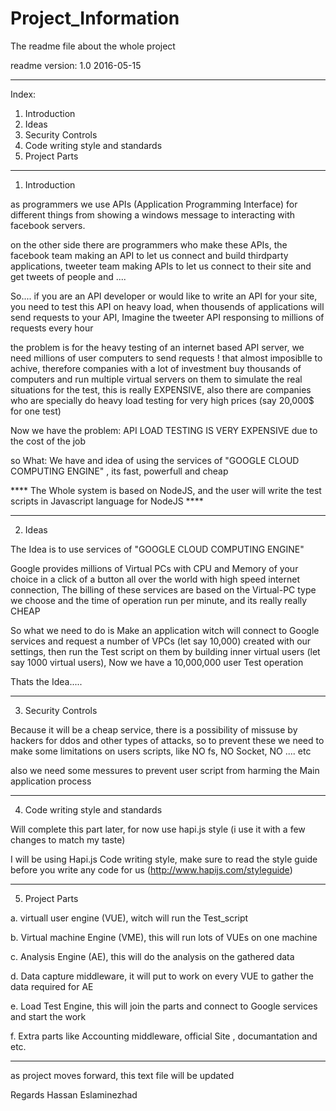 # Project_Information
The readme file about the whole project

readme version: 1.0    2016-05-15

------------------------------------------------------------------------------------------------------
Index:

1. Introduction
2. Ideas
3. Security Controls
4. Code writing style and standards
5. Project Parts



------------------------------------------------------------------------------------------------------

1. Introduction

as programmers we use APIs (Application Programming Interface) for different things from showing a windows message to interacting with facebook servers.

on the other side there are programmers who make these APIs, the facebook team making an API to let us connect and build thirdparty applications, tweeter
team making APIs to let us connect to their site and get tweets of people and ....

So.... if you are an API developer or would like to write an API for your site, you need to test this API on heavy load, when thousends of applications will send
requests to your API, Imagine the tweeter API responsing to millions of requests every hour

the problem is for the heavy testing of an internet based API server, we need millions of user computers to send requests ! that almost imposiblle to achive, 
therefore companies with a lot of investment buy thousands of computers and run multiple virtual servers on them to simulate the real situations for the test,
this is really EXPENSIVE, also there are companies who are specially do heavy load testing for very high prices (say 20,000$ for one test)

Now we have the problem:  API LOAD TESTING IS VERY EXPENSIVE due to the cost of the job

so What:  We have and idea of using the services of "GOOGLE CLOUD COMPUTING ENGINE" , its fast, powerfull and cheap

****  The Whole system is based on NodeJS, and the user will write the test scripts in Javascript language for NodeJS   ****

------------------------------------------------------------------------------------------------------

2. Ideas

The Idea is to use services of "GOOGLE CLOUD COMPUTING ENGINE"

Google provides millions of Virtual PCs with CPU and Memory of your choice in a click of a button all over the world with high speed internet connection, 
The billing of these services are based on the Virtual-PC type we choose and the time of operation run per minute, and its really really CHEAP

So what we need to do is Make an application witch will connect to Google services and request a number of VPCs (let say 10,000) created with our settings, 
then run the Test script on them by building inner virtual users (let say 1000 virtual users), Now we have a 10,000,000 user Test operation


Thats the Idea.....

------------------------------------------------------------------------------------------------------

3. Security Controls

Because it will be a cheap service, there is a possibility of missuse by hackers for ddos and other types of attacks, so to prevent these we need to make some 
limitations on users scripts, like NO fs, NO Socket, NO .... etc

also we need some messures to prevent user script from harming the Main application process


------------------------------------------------------------------------------------------------------

4. Code writing style and standards

Will complete this part later, for now use hapi.js style (i use it with a few changes to match my taste)

I will be using Hapi.js Code writing style, make sure to read the style guide before you write any code for us (http://www.hapijs.com/styleguide)


------------------------------------------------------------------------------------------------------

5. Project Parts

a. virtuall user engine (VUE), witch will run the Test_script

b. Virtual machine Engine (VME), this will run lots of VUEs on one machine

c. Analysis Engine (AE), this will do the analysis on the gathered data

d. Data capture middleware, it will put to work on every VUE to gather the data required for AE

e. Load Test Engine, this will join the parts and connect to Google services and start the work

f. Extra parts like Accounting middleware, official Site , documantation and etc.


------------------------------------------------------------------------------------------------------

as project moves forward, this text file will be updated

Regards
Hassan Eslaminezhad
